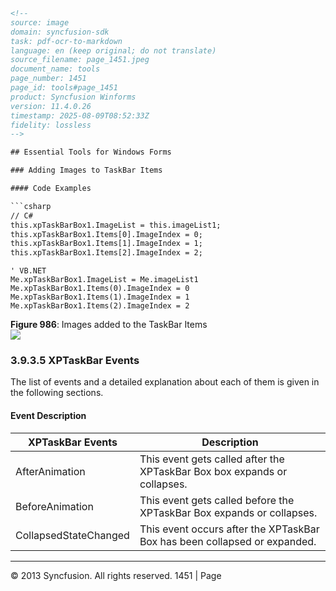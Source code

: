 ```html
<!-- 
source: image
domain: syncfusion-sdk
task: pdf-ocr-to-markdown
language: en (keep original; do not translate)
source_filename: page_1451.jpeg
document_name: tools
page_number: 1451
page_id: tools#page_1451
product: Syncfusion Winforms
version: 11.4.0.26
timestamp: 2025-08-09T08:52:33Z
fidelity: lossless
-->

## Essential Tools for Windows Forms

### Adding Images to TaskBar Items

#### Code Examples

```csharp
// C#
this.xpTaskBarBox1.ImageList = this.imageList1;
this.xpTaskBarBox1.Items[0].ImageIndex = 0;
this.xpTaskBarBox1.Items[1].ImageIndex = 1;
this.xpTaskBarBox1.Items[2].ImageIndex = 2;
```

```vb.net
' VB.NET
Me.xpTaskBarBox1.ImageList = Me.imageList1
Me.xpTaskBarBox1.Items(0).ImageIndex = 0
Me.xpTaskBarBox1.Items(1).ImageIndex = 1
Me.xpTaskBarBox1.Items(2).ImageIndex = 2
```

**Figure 986**: Images added to the TaskBar Items  
![](https://image.pollinations.ai/prompt=XPTaskBarBox-Features-ImageList.png)

### 3.9.3.5 XPTaskBar Events

The list of events and a detailed explanation about each of them is given in the following sections.

#### Event Description

| XPTaskBar Events         | Description                                                                 |
|---------------------------|-----------------------------------------------------------------------------|
| AfterAnimation            | This event gets called after the XPTaskBar Box box expands or collapses.   |
| BeforeAnimation           | This event gets called before the XPTaskBar Box expands or collapses.      |
| CollapsedStateChanged     | This event occurs after the XPTaskBar Box has been collapsed or expanded.  |

---
© 2013 Syncfusion. All rights reserved. 1451 | Page
```